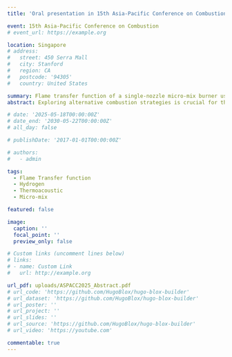 ```yaml
---
title: 'Oral presentation in 15th Asia-Pacific Conference on Combustion, May 2025, Singapore'

event: 15th Asia-Pacific Conference on Combustion
# event_url: https://example.org

location: Singapore
# address:
#   street: 450 Serra Mall
#   city: Stanford
#   region: CA
#   postcode: '94305'
#   country: United States

summary: Flame transfer function of a single-nozzle micro-mix burner using jet-in-crossflow for pure hydrogen.
abstract: Exploring alternative combustion strategies is crucial for the safe and efficient burning of pure hydrogen in future carbon-neutral gas turbine combustors. The micromix concept has recently gained attention as a promising solution for pure hydrogen combustion. While previous research has explored various strategies, including the jet-in-cross flow configuration, key gaps remain in understanding the interaction between acoustic waves and fuel injection dynamics in such configurations. In this paper, the flame transfer functions (FTFs) of a micromix burner with jet-in-cross flow configuration were obtained by using the OH* measurement and multi-microphone method. Our results show that the FTFs exhibit a globally decaying low-pass filter behavior, agreeing with previous studies. However, it also shows a local gain modulation phenomenon, giving multiple peaks in the low frequency range. Notably, the amplitude of the second peak varies significantly across cases with different mean velocities. This presents new questions regarding the role of the burner's acoustic impedance in shaping combustion behavior. Given the implications of these preliminary results, further investigation is necessary to measure equivalence ratio fluctuations and confirm the underlying mechanisms. The present study offers significant potential to advance the understanding of micromix combustion and its application in future hydrogen-powered turbines.

# date: '2025-05-18T00:00:00Z'
# date_end: '2030-05-22T00:00:00Z'
# all_day: false

# publishDate: '2017-01-01T00:00:00Z'

# authors:
#   - admin

tags: 
  - Flame Transfer function
  - Hydrogen
  - Thermoacoustic
  - Micro-mix

featured: false

image:
  caption: ''
  focal_point: ''
  preview_only: false

# Custom links (uncomment lines below)
# links:
# - name: Custom Link
#   url: http://example.org

url_pdf: uploads/ASPACC2025_Abstract.pdf
# url_code: 'https://github.com/HugoBlox/hugo-blox-builder'
# url_dataset: 'https://github.com/HugoBlox/hugo-blox-builder'
# url_poster: ''
# url_project: ''
# url_slides: ''
# url_source: 'https://github.com/HugoBlox/hugo-blox-builder'
# url_video: 'https://youtube.com'

commentable: true
---
```



